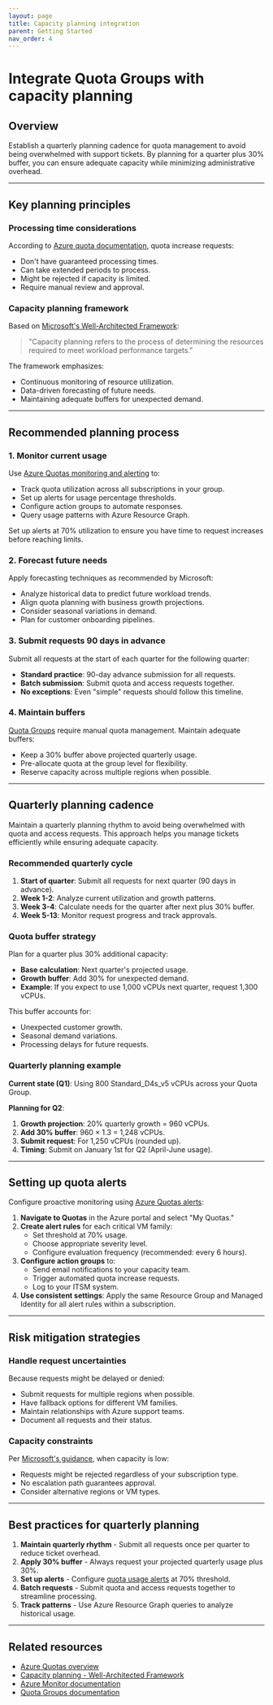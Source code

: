 ```yaml
---
layout: page
title: Capacity planning integration
parent: Getting Started
nav_order: 4
---
```


# Integrate Quota Groups with capacity planning

## Overview

Establish a quarterly planning cadence for quota management to avoid being overwhelmed with support tickets. By planning for a quarter plus 30% buffer, you can ensure adequate capacity while minimizing administrative overhead.

---

## Key planning principles

### Processing time considerations
According to [Azure quota documentation](https://learn.microsoft.com/en-us/azure/quotas/quickstart-increase-quota-portal), quota increase requests:
- Don't have guaranteed processing times.
- Can take extended periods to process.
- Might be rejected if capacity is limited.
- Require manual review and approval.

### Capacity planning framework

Based on [Microsoft's Well-Architected Framework](https://learn.microsoft.com/en-us/azure/well-architected/performance-efficiency/capacity-planning):

> "Capacity planning refers to the process of determining the resources required to meet workload performance targets."

The framework emphasizes:
- Continuous monitoring of resource utilization.
- Data-driven forecasting of future needs.
- Maintaining adequate buffers for unexpected demand.

---

## Recommended planning process

### 1. Monitor current usage
Use [Azure Quotas monitoring and alerting](https://learn.microsoft.com/en-us/azure/quotas/how-to-guide-monitoring-alerting) to:
- Track quota utilization across all subscriptions in your group.
- Set up alerts for usage percentage thresholds.
- Configure action groups to automate responses.
- Query usage patterns with Azure Resource Graph.

Set up alerts at 70% utilization to ensure you have time to request increases before reaching limits.

### 2. Forecast future needs
Apply forecasting techniques as recommended by Microsoft:
- Analyze historical data to predict future workload trends.
- Align quota planning with business growth projections.
- Consider seasonal variations in demand.
- Plan for customer onboarding pipelines.

### 3. Submit requests 90 days in advance
Submit all requests at the start of each quarter for the following quarter:
- **Standard practice**: 90-day advance submission for all requests.
- **Batch submission**: Submit quota and access requests together.
- **No exceptions**: Even "simple" requests should follow this timeline.

### 4. Maintain buffers
[Quota Groups](https://learn.microsoft.com/en-us/azure/quotas/quota-groups) require manual quota management. Maintain adequate buffers:
- Keep a 30% buffer above projected quarterly usage.
- Pre-allocate quota at the group level for flexibility.
- Reserve capacity across multiple regions when possible.

---

## Quarterly planning cadence

Maintain a quarterly planning rhythm to avoid being overwhelmed with quota and access requests. This approach helps you manage tickets efficiently while ensuring adequate capacity.

### Recommended quarterly cycle
1. **Start of quarter**: Submit all requests for next quarter (90 days in advance).
2. **Week 1-2**: Analyze current utilization and growth patterns.
3. **Week 3-4**: Calculate needs for the quarter after next plus 30% buffer.
4. **Week 5-13**: Monitor request progress and track approvals.

### Quota buffer strategy
Plan for a quarter plus 30% additional capacity:
- **Base calculation**: Next quarter's projected usage.
- **Growth buffer**: Add 30% for unexpected demand.
- **Example**: If you expect to use 1,000 vCPUs next quarter, request 1,300 vCPUs.

This buffer accounts for:
- Unexpected customer growth.
- Seasonal demand variations.
- Processing delays for future requests.

### Quarterly planning example

**Current state (Q1)**: Using 800 Standard_D4s_v5 vCPUs across your Quota Group.

**Planning for Q2**:
1. **Growth projection**: 20% quarterly growth = 960 vCPUs.
2. **Add 30% buffer**: 960 × 1.3 = 1,248 vCPUs.
3. **Submit request**: For 1,250 vCPUs (rounded up).
4. **Timing**: Submit on January 1st for Q2 (April-June usage).

---

## Setting up quota alerts

Configure proactive monitoring using [Azure Quotas alerts](https://learn.microsoft.com/en-us/azure/quotas/how-to-guide-monitoring-alerting):

1. **Navigate to Quotas** in the Azure portal and select "My Quotas."
2. **Create alert rules** for each critical VM family:
   - Set threshold at 70% usage.
   - Choose appropriate severity level.
   - Configure evaluation frequency (recommended: every 6 hours).
3. **Configure action groups** to:
   - Send email notifications to your capacity team.
   - Trigger automated quota increase requests.
   - Log to your ITSM system.
4. **Use consistent settings**: Apply the same Resource Group and Managed Identity for all alert rules within a subscription.

---

## Risk mitigation strategies

### Handle request uncertainties
Because requests might be delayed or denied:
- Submit requests for multiple regions when possible.
- Have fallback options for different VM families.
- Maintain relationships with Azure support teams.
- Document all requests and their status.

### Capacity constraints
Per [Microsoft's guidance](https://learn.microsoft.com/en-us/azure/quotas/quotas-overview), when capacity is low:
- Requests might be rejected regardless of your subscription type.
- No escalation path guarantees approval.
- Consider alternative regions or VM types.

---

## Best practices for quarterly planning

1. **Maintain quarterly rhythm** - Submit all requests once per quarter to reduce ticket overhead.
2. **Apply 30% buffer** - Always request your projected quarterly usage plus 30%.
3. **Set up alerts** - Configure [quota usage alerts](https://learn.microsoft.com/en-us/azure/quotas/how-to-guide-monitoring-alerting) at 70% threshold.
4. **Batch requests** - Submit quota and access requests together to streamline processing.
5. **Track patterns** - Use Azure Resource Graph queries to analyze historical usage.

---

## Related resources

- [Azure Quotas overview](https://learn.microsoft.com/en-us/azure/quotas/quotas-overview)
- [Capacity planning - Well-Architected Framework](https://learn.microsoft.com/en-us/azure/well-architected/performance-efficiency/capacity-planning)
- [Azure Monitor documentation](https://learn.microsoft.com/en-us/azure/azure-monitor/)
- [Quota Groups documentation](https://learn.microsoft.com/en-us/azure/quotas/quota-groups)